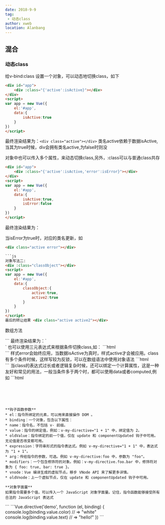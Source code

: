 ```yaml
---
date: 2018-9-9
tag: 
 - 动态class
author: xweb
location: Alanbang
---
```


## 混合
### 动态class
给v-bind:class 设置一个对象，可以动态地切换class，如下
```html
<div id="app">
    <div :class="{'active':isActive}"></div>
</div>
<script>
var app = new Vue({
    el:'#app',
    data:{
        isActive:true
    }
})
</script>
```
最终渲染结果为：`<div class="active"></div>`
类名active依赖于数据isActive,当其为true时候，div会拥有类名active,为false时则没

对象中也可以传入多个属性，来动态切换class,另外，:class可以与普通class共存
```html
<div id="app">
    <div :class="{'active':isActive,'error':isError}"></div>
</div>
<script>
var app = new Vue({
    el:'#app',
    data:{
        isActive:true,
        isError:false
    }
})
</script>
```
最终渲染结果为：<div class="active"></div>
当isError为true时，对应的类名更新，如
```html
<div class="active error"></div>

```js
对象写法二:
<div :class="classObject"></div>
<script>
var app = new Vue({
    el:'#app',
    data:{
        classObject:{
            active:true,
            active2:true
        }
    }
})
</script>
最后的转让结果 <div class="active active2"></div>
```

数组方法
<div id="app">
    <div :class="[atvieCls,errorCls]"></div>
</div>
<script>
var app = new Vue({
    el:'#app',
    data:{
        atvieCls:'active',
        errorCls:'error'
    }
})
</script>
```
最终渲染结果为：`<div class="active error"></div>`
也可以使用三元表达式来根据条件切换class,如：
```html
<div id="app">
   <div :class="[isActive ? activeCls : '',errorCls]"></div>
</div>
<script>
var app = new Vue({
   el:'#app',
   data:{
       isActive:true,
       atvieCls:'active',
       errorCls:'error'
   }
})
</script>
```
样式error会始终应用，当数据isActive为真时，样式active才会被应用。class有多个条件时候，这样写较为反锁，可以在数组语法中使用对象语法
```html
<div id="app">
    <div :class="[{'active':isActive},errorCls]"></div>
</div>
<script>
var app = new Vue({
    el:'#app',
    data:{
        isActive:true,
        errorCls:'error'
    }
})
</script>
```
当class的表达式过长或者逻辑复杂时候，还可以绑定一个计算属性，这是一种友好和常见的用法，一般当条件多于两个时，都可以使用data或者computed,例如
```html
<div id="app">
    <div :class="classes"></div>
</div>

<script>
var app = new Vue({
    el:'#app',
    data:{
        isActive:true,
        isError:null
    },
    computed:{
        classes(){
            return {
                active:this.isActive && !this.error,
                'text-fail':this.error && this.error.type ==='fail'
            }
        }
    }
})
</script>
```





**钩子函数参数**
* el：指令所绑定的元素，可以用来直接操作 DOM 。
* binding：一个对象，包含以下属性：
* name：指令名，不包括 v- 前缀。
* value：指令的绑定值，例如：v-my-directive="1 + 1" 中，绑定值为 2。
* oldValue：指令绑定的前一个值，仅在 update 和 componentUpdated 钩子中可用。无论值是否改变都可用。
* expression：字符串形式的指令表达式。例如 v-my-directive="1 + 1" 中，表达式为 "1 + 1"。
* arg：传给指令的参数，可选。例如 v-my-directive:foo 中，参数为 "foo"。
* modifiers：一个包含修饰符的对象。例如：v-my-directive.foo.bar 中，修饰符对象为 { foo: true, bar: true }。
* vnode：Vue 编译生成的虚拟节点。移步 VNode API 来了解更多详情。
* oldVnode：上一个虚拟节点，仅在 update 和 componentUpdated 钩子中可用。

**对象字面量**
如果指令需要多个值，可以传入一个 JavaScript 对象字面量。记住，指令函数能够接受所有合法的 JavaScript 表达式
```
<div v-demo="{ color: 'white', text: 'hello!' }"></div>
```
```Vue.directive('demo', function (el, binding) {
  console.log(binding.value.color) // => "white"
  console.log(binding.value.text)  // => "hello!"
})
```




